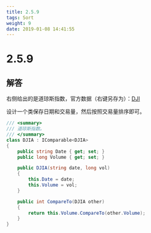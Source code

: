 ```yaml
---
title: 2.5.9
tags: Sort
weight: 9
date: 2019-01-08 14:41:55
---
```


# 2.5.9


## 解答

右侧给出的是道琼斯指数，官方数据（右键另存为）：[DJI](https://introcs.cs.princeton.edu/java/data/DJIA.csv)

设计一个类保存日期和交易量，然后按照交易量排序即可。

```csharp
/// <summary>
/// 道琼斯指数。
/// </summary>
class DJIA : IComparable<DJIA>
{
    public string Date { get; set; }
    public long Volume { get; set; }

    public DJIA(string date, long vol)
    {
        this.Date = date;
        this.Volume = vol;
    }

    public int CompareTo(DJIA other)
    {
        return this.Volume.CompareTo(other.Volume);
    }
}
```
